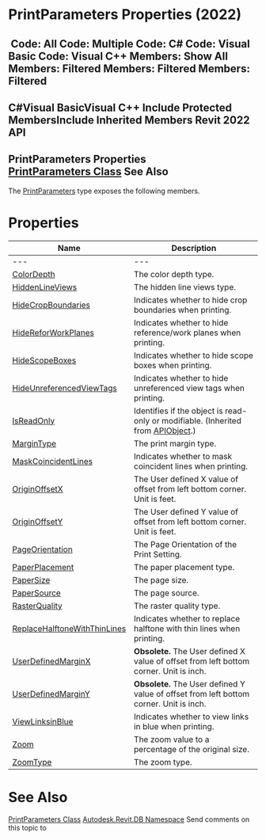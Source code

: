# PrintParameters Properties (2022)

﻿
 Code: All Code: Multiple Code: C# Code: Visual Basic Code: Visual C++  Members: Show All Members: Filtered Members: Filtered Members: Filtered   
---  
C#Visual BasicVisual C++
Include Protected MembersInclude Inherited Members
Revit 2022 API  
---  
PrintParameters Properties  
[PrintParameters Class](59e6cfe9-b1e8-70c0-814b-ee69c8fca411.md "PrintParameters Class") See Also  
---  
The [PrintParameters](59e6cfe9-b1e8-70c0-814b-ee69c8fca411.md "PrintParameters Class") type exposes the following members.
# Properties
| Name | Description |
| --- | --- |
| --- | --- | --- |
| [ColorDepth](40291119-d43c-8246-053c-53bcac86813f.md "ColorDepth Property") | The color depth type. |
| [HiddenLineViews](9c3b73b4-0af6-00f7-01f2-2f5890c03e92.md "HiddenLineViews Property") | The hidden line views type. |
| [HideCropBoundaries](af510710-7d98-b135-5e2d-e2368b45c978.md "HideCropBoundaries Property") | Indicates whether to hide crop boundaries when printing. |
| [HideReforWorkPlanes](a9a59188-02a7-51ea-754e-fafbd719272f.md "HideReforWorkPlanes Property") | Indicates whether to hide reference/work planes when printing. |
| [HideScopeBoxes](35cd76fc-ba75-7d6d-ca28-16b13f618f31.md "HideScopeBoxes Property") | Indicates whether to hide scope boxes when printing. |
| [HideUnreferencedViewTags](1906a8c6-a13e-8d93-7d79-11ba3c09fdb7.md "HideUnreferencedViewTags Property") | Indicates whether to hide unreferenced view tags when printing. |
| [IsReadOnly](d516bcd2-a3fd-a578-58f6-f1add979bd07.md "IsReadOnly Property") | Identifies if the object is read-only or modifiable. (Inherited from [APIObject](beb86ef5-39ad-3f0d-0cd9-0c929387a2bb.md "APIObject Class").) |
| [MarginType](82d48d94-0d91-9c48-efc7-f7d58c3da411.md "MarginType Property") | The print margin type. |
| [MaskCoincidentLines](038e14ee-79d7-a8b7-3a99-676bebd8ec7b.md "MaskCoincidentLines Property") | Indicates whether to mask coincident lines when printing. |
| [OriginOffsetX](f9393938-c372-3ac2-354e-68ec25ca3ecc.md "OriginOffsetX Property") | The User defined X value of offset from left bottom corner. Unit is feet. |
| [OriginOffsetY](13d170ba-6415-f220-a557-7c24d201480c.md "OriginOffsetY Property") | The User defined Y value of offset from left bottom corner. Unit is feet. |
| [PageOrientation](96d27272-150f-d3dc-475c-0f15584e2048.md "PageOrientation Property") | The Page Orientation of the Print Setting. |
| [PaperPlacement](43c1cf71-3077-f72b-425a-f3e6173d2953.md "PaperPlacement Property") | The paper placement type. |
| [PaperSize](7a3778e5-6a20-2ac7-0986-60effa282194.md "PaperSize Property") | The page size. |
| [PaperSource](e3a46d35-cc18-9fb4-e325-fba0de25f471.md "PaperSource Property") | The page source. |
| [RasterQuality](dfdee0df-9201-00d0-ba97-afcc546e4ee3.md "RasterQuality Property") | The raster quality type. |
| [ReplaceHalftoneWithThinLines](ebe646d0-c98f-915d-cf66-dde6fdf5d48c.md "ReplaceHalftoneWithThinLines Property") | Indicates whether to replace halftone with thin lines when printing. |
| [UserDefinedMarginX](6767fbd3-bddd-f1f7-79b9-7f8a2b3cfcfa.md "UserDefinedMarginX Property") | **Obsolete.** The User defined X value of offset from left bottom corner. Unit is inch. |
| [UserDefinedMarginY](272124bf-aa6c-e46e-eb54-0ea012536cf9.md "UserDefinedMarginY Property") | **Obsolete.** The User defined Y value of offset from left bottom corner. Unit is inch. |
| [ViewLinksinBlue](8dcdb2b1-6898-da12-5f64-363e3216ce8d.md "ViewLinksinBlue Property") | Indicates whether to view links in blue when printing. |
| [Zoom](e99b9873-6f26-f83b-18c3-ee2cea834775.md "Zoom Property") | The zoom value to a percentage of the original size. |
| [ZoomType](cb2bd8d8-5080-61ed-1fda-fee4ca683a61.md "ZoomType Property") | The zoom type. |

# See Also
[PrintParameters Class](59e6cfe9-b1e8-70c0-814b-ee69c8fca411.md "PrintParameters Class")
[Autodesk.Revit.DB Namespace](87546ba7-461b-c646-cbb1-2cb8f5bff8b2.md "Autodesk.Revit.DB Namespace")
Send comments on this topic to 